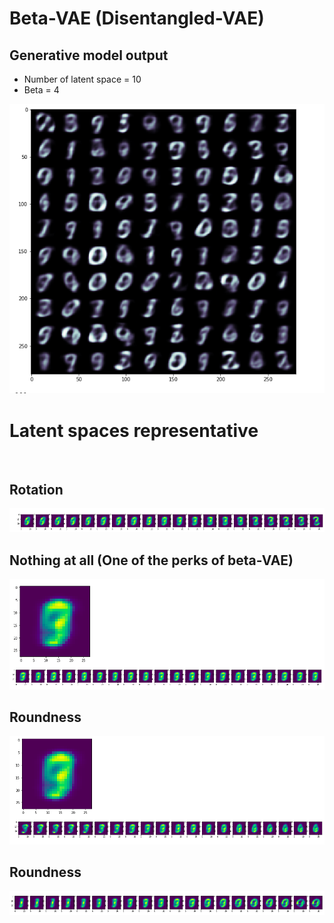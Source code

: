 # Beta-VAE (Disentangled-VAE)


## Generative model output
- Number of latent space = 10
- Beta = 4

![Demo](sprite.png)
<br>

# Latent spaces representative
<br>

## Rotation
![Demo](0.png)

## Nothing at all (One of the perks of beta-VAE)
![Demo](1.png)

## Roundness
![Demo](2.png)

## Roundness
![Demo](3.png)
